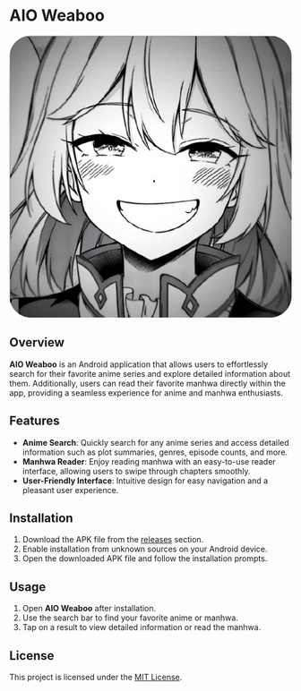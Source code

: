 # AIO Weaboo

![App Logo](assets/icon.png)

## Overview

**AIO Weaboo** is an Android application that allows users to effortlessly search for their favorite anime series and explore detailed information about them. Additionally, users can read their favorite manhwa directly within the app, providing a seamless experience for anime and manhwa enthusiasts.

## Features

- **Anime Search**: Quickly search for any anime series and access detailed information such as plot summaries, genres, episode counts, and more.
- **Manhwa Reader**: Enjoy reading manhwa with an easy-to-use reader interface, allowing users to swipe through chapters smoothly.
- **User-Friendly Interface**: Intuitive design for easy navigation and a pleasant user experience.

## Installation

1. Download the APK file from the [releases](https://github.com/MasFana/MasFana-AIO-Weaboo/releases) section.
2. Enable installation from unknown sources on your Android device.
3. Open the downloaded APK file and follow the installation prompts.

## Usage

1. Open **AIO Weaboo** after installation.
2. Use the search bar to find your favorite anime or manhwa.
3. Tap on a result to view detailed information or read the manhwa.

## License

This project is licensed under the [MIT License](LICENSE).

